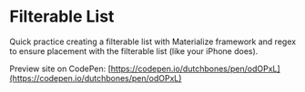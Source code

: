 # Filterable List

Quick practice creating a filterable list with Materialize framework and regex to ensure placement with the filterable list (like your iPhone does). 

Preview site on CodePen: [https://codepen.io/dutchbones/pen/odOPxL](https://codepen.io/dutchbones/pen/odOPxL)